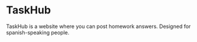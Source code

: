 # TaskHub
TaskHub is a website where you can post homework answers. Designed for spanish-speaking people.
